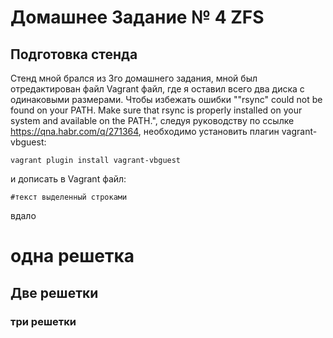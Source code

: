 # Домашнее Задание № 4 ZFS
## Подготовка стенда 
  Стенд мной брался из 3го домашнего задания, мной был отредактирован файл Vagrant файл, где я оставил всего два диска с одинаковыми размерами. Чтобы избежать ошибки ""rsync" could not be found on your PATH. Make sure that rsync is properly installed on your system and available on the PATH.", следуя руководству по ссылке https://qna.habr.com/q/271364, необходимо установить плагин vagrant-vbguest:

    vagrant plugin install vagrant-vbguest

и дописать в Vagrant файл:

    #текст выделенный строками 

вдало
# одна решетка 
##  Две решетки 
### три решетки
